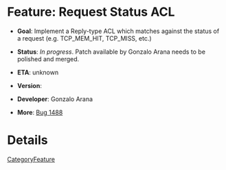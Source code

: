 # Feature: Request Status ACL

  - **Goal**: Implement a Reply-type ACL which matches against the
    status of a request (e.g. TCP\_MEM\_HIT, TCP\_MISS, etc.)

  - **Status**: *In progress*. Patch available by Gonzalo Arana needs to
    be polished and merged.

<!-- end list -->

  - **ETA**: unknown

  - **Version**:

  - **Developer**: Gonzalo Arana

  - **More**:
    [Bug 1488](http://bugs.squid-cache.org/show_bug.cgi?id=1488)

# Details

[CategoryFeature](/CategoryFeature)
